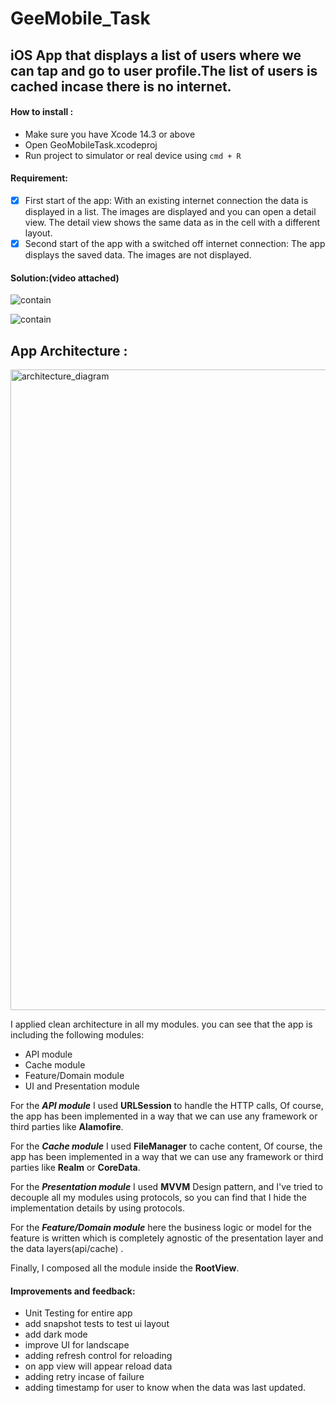 # GeeMobile_Task

## iOS App that displays a list of users where we can tap and go to user profile.The list of users is cached incase there is no internet.

#### How to install :
- Make sure you have Xcode 14.3 or above
- Open GeoMobileTask.xcodeproj
- Run project to simulator or real device using `cmd + R`


 #### Requirement:

- [x] First start of the app: With an existing internet connection the data is displayed in a list. The images are displayed and you can open a detail view. The detail view shows the same data as in the cell with a different layout.
- [x] Second start of the app with a switched off internet connection:  The app displays the saved data. The images are not displayed.

#### Solution:(video attached)
![contain](https://github.com/frodo10messi/GeeMobile_Task/assets/28492677/dcf652ee-5d64-488c-a7de-29109ea72b74)

![contain](https://github.com/frodo10messi/GeeMobile_Task/assets/28492677/17198b6d-4f51-4880-9825-58f6136306cf)

## App Architecture :

<img width="1025" alt="architecture_diagram" src="https://github.com/frodo10messi/GeeMobile_Task/assets/28492677/ea0a4bb3-b00f-4003-b3bb-479c3e3b408c">

I applied clean architecture in all my modules. you can see that the app is including the following modules:
 - API module
 - Cache module
 - Feature/Domain module
 - UI and Presentation module

For the ***API module*** I used **URLSession** to handle the HTTP calls, Of course, the app has been implemented in a way that we can use any framework or third parties like **Alamofire**.

For the ***Cache module*** I used **FileManager** to cache content, Of course, the app has been implemented in a way that we can use any framework or third parties like **Realm** or **CoreData**.

For the ***Presentation module*** I used **MVVM** Design pattern, and I've tried to decouple all my modules using protocols, so you can find that I hide the implementation details by using protocols. 

For the ***Feature/Domain module*** here the business logic or model for the feature is written which is completely agnostic of the presentation layer and the data layers(api/cache) .

Finally, I composed all the module inside the **RootView**.

#### Improvements and feedback:
- Unit Testing for entire app
- add snapshot tests to test ui layout
- add dark mode 
- improve UI for landscape
- adding refresh control for reloading
- on app view will appear reload data
- adding retry incase of failure
- adding timestamp for user to know when the data was last updated.




 

 


 


 
